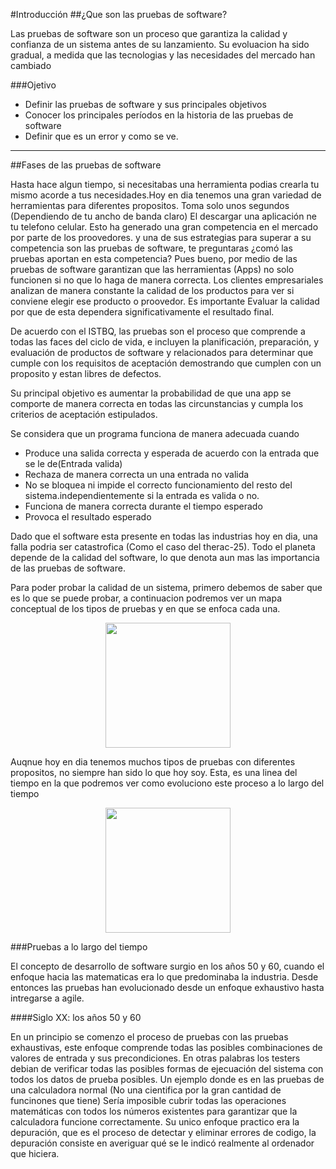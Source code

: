 #Introducción
##¿Que son las pruebas de software?

Las pruebas de software son un proceso que garantiza la calidad y confianza de un sistema antes de su lanzamiento. 
Su evoluacion ha sido gradual, a medida que las tecnologias y las necesidades del mercado han cambiado

###Ojetivo

- Definir las pruebas de software y sus principales objetivos
- Conocer los principales períodos en la historia de las pruebas de software
- Definir que es un error y como se ve.

---------------------------------------------------------------------------------------------------------------

##Fases de las pruebas de software 

Hasta hace algun tiempo, si necesitabas una herramienta podias crearla tu mismo acorde a tus necesidades.Hoy en dia
tenemos una gran variedad de herramientas para diferentes propositos. Toma solo unos segundos (Dependiendo de tu ancho de banda claro)
El descargar una aplicación ne tu telefono celular. Esto ha generado una gran competencia en el mercado por parte de los proovedores.
y una de sus estrategias para superar a su competencia son las pruebas de software, te preguntaras ¿comó las pruebas aportan  en esta competencia?
Pues bueno, por medio de las pruebas de software garantizan que las herramientas (Apps) no solo funcionen si no que lo haga de manera correcta.
Los clientes empresariales analizan de manera constante la calidad de los productos para ver si conviene elegir ese producto o proovedor. Es importante
Evaluar la calidad por que de esta dependera significativamente el resultado final.

De acuerdo con el ISTBQ, las pruebas son el proceso que comprende a todas las faces del ciclo de vida, e incluyen la planificación, preparación, y evaluación de 
productos de software y relacionados para determinar que cumple con los requisitos de aceptación demostrando que cumplen con un proposito y estan libres de defectos.

Su principal objetivo es aumentar la probabilidad de que una app se comporte de manera correcta en todas las circunstancias y cumpla los criterios de aceptación estipulados.

Se considera que un programa funciona de manera adecuada cuando 

- Produce una salida correcta y esperada de acuerdo con la entrada que se le de(Entrada valida)
- Rechaza de manera correcta un una entrada no valida
- No se bloquea ni impide el correcto funcionamiento del resto del sistema.independientemente si la entrada es valida o no.
- Funciona de manera correcta durante el tiempo esperado
- Provoca el resultado esperado

Dado que el software esta presente en todas las industrias hoy en dia, una falla podria ser catastrofica (Como el caso del therac-25). Todo el planeta depende de la
calidad del software, lo que denota aun mas las importancia de las pruebas de software. 

Para poder probar la calidad de un sistema, primero debemos de saber que es lo que se puede probar, a continuacion podremos ver un mapa conceptual de los tipos de pruebas y en que se enfoca 
cada una. 

<p align="center">
  <img src="https://TestingAreas.png" width="200"/>
</p>

Auqnue hoy en dia tenemos muchos tipos de pruebas con diferentes propositos, no siempre han sido lo que hoy soy. Esta, es una linea del tiempo en la que podremos ver como evoluciono este proceso
a lo largo del tiempo

<p align="center">
  <img src="https://timeLine.png" width="200"/>
</p>

###Pruebas  a lo largo del tiempo

El concepto de  desarrollo de software surgio en los años 50 y 60, cuando el enfoque hacia las matematicas era lo que predominaba la industria. Desde entonces las pruebas han evolucionado desde un 
enfoque exhaustivo hasta intregarse a agile.

####Siglo XX: los años 50 y 60

En un principio se comenzo el proceso de pruebas con las pruebas exhaustivas, este enfoque comprende todas las posibles combinaciones de valores de entrada y sus precondiciones. 
En otras palabras los testers debian de verificar todas las posibles formas de ejecuación del sistema con todos los datos de prueba posibles. Un ejemplo donde  es en las pruebas de una calculadora 
normal (No una cientifica por la gran cantidad de funcinones que tiene) Sería imposible cubrir todas las operaciones matemáticas con todos los números existentes para garantizar que 
la calculadora funcione correctamente. Su unico enfoque practico era la depuración, que es el proceso de detectar y eliminar errores de codigo, la depuración consiste en averiguar qué se le indicó 
realmente al ordenador que hiciera. 





